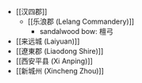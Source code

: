 - [[汉四郡]]
    - [[乐浪郡 (Lelang Commandery)]]
        - sandalwood bow: 檀弓
- [[来远城 (Laiyuan)]]
- [[遼東郡 (Liaodong Shire)]]
- [[西安平县 (Xi Anping)]]
- [[新城州 (Xincheng Zhou)]]
